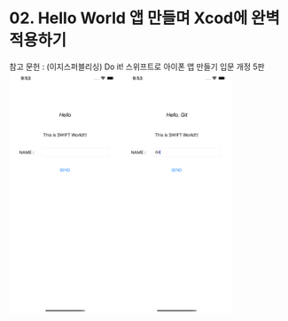 # 02. Hello World 앱 만들며 Xcod에 완벽 적용하기
참고 문헌 : (이지스퍼블리싱) Do it! 스위프트로 아이폰 앱 만들기 입문 개정 5판
<img width="40%" src="view1.png"><img width="40%" src="view2.png">
